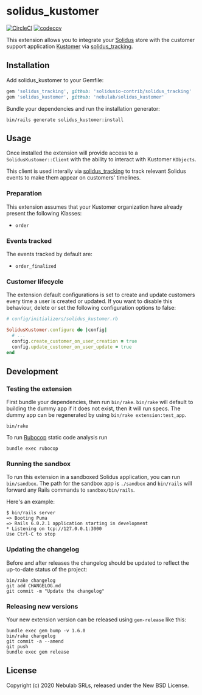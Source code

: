 # solidus_kustomer

[![CircleCI](https://circleci.com/gh/nebulab/solidus_kustomer.svg?style=shield)](https://circleci.com/gh/nebulab/solidus_kustomer)
[![codecov](https://codecov.io/gh/nebulab/solidus_kustomer/branch/master/graph/badge.svg)](https://codecov.io/gh/nebulab/solidus_kustomer)

This extension allows you to integrate your [Solidus](https://solidus.io) store with the customer
support application [Kustomer](https://kustomer.com) via [solidus_tracking](https://github.com/solidusio-contrib/solidus_tracking).

## Installation

Add solidus_kustomer to your Gemfile:

```ruby
gem 'solidus_tracking', github: 'solidusio-contrib/solidus_tracking'
gem 'solidus_kustomer', github: 'nebulab/solidus_kustomer'
```

Bundle your dependencies and run the installation generator:

```shell
bin/rails generate solidus_kustomer:install
```

## Usage

Once installed the extension will provide access to a `SolidusKustomer::Client` with the ability to
interact with Kustomer `KObjects`.

This client is used interally via [solidus_tracking](https://github.com/solidusio-contrib/solidus_tracking)
to track relevant Solidus events to make them appear on customers' timelines.

### Preparation

This extension assumes that your Kustomer organization have already present the following Klasses:

- `order`

### Events tracked

The events tracked by default are:

- `order_finalized`

### Customer lifecycle

The extension default configurations is set to create and update customers every time a user is
created or updated. If you want to disable this behaviour, delete or set the following configuration
options to false:

```ruby
# config/initializers/solidus_kustomer.rb

SolidusKustomer.configure do |config|
  # ...
  config.create_customer_on_user_creation = true
  config.update_customer_on_user_update = true
end
```

## Development

### Testing the extension

First bundle your dependencies, then run `bin/rake`. `bin/rake` will default to building the dummy
app if it does not exist, then it will run specs. The dummy app can be regenerated by using
`bin/rake extension:test_app`.

```shell
bin/rake
```

To run [Rubocop](https://github.com/bbatsov/rubocop) static code analysis run

```shell
bundle exec rubocop
```

### Running the sandbox

To run this extension in a sandboxed Solidus application, you can run `bin/sandbox`. The path for
the sandbox app is `./sandbox` and `bin/rails` will forward any Rails commands to
`sandbox/bin/rails`.

Here's an example:

```
$ bin/rails server
=> Booting Puma
=> Rails 6.0.2.1 application starting in development
* Listening on tcp://127.0.0.1:3000
Use Ctrl-C to stop
```

### Updating the changelog

Before and after releases the changelog should be updated to reflect the up-to-date status of
the project:

```shell
bin/rake changelog
git add CHANGELOG.md
git commit -m "Update the changelog"
```

### Releasing new versions

Your new extension version can be released using `gem-release` like this:

```shell
bundle exec gem bump -v 1.6.0
bin/rake changelog
git commit -a --amend
git push
bundle exec gem release
```

## License

Copyright (c) 2020 Nebulab SRLs, released under the New BSD License.
